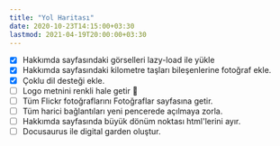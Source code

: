```yaml
---
title: "Yol Haritası"
date: 2020-10-23T14:15:00+03:30
lastmod: 2021-04-19T20:00:00+03:30
---
```


- [x] Hakkımda sayfasındaki görselleri lazy-load ile yükle
- [x] Hakkımda sayfasındaki kilometre taşları bileşenlerine fotoğraf ekle.
- [x] Çoklu dil desteği ekle.
- [ ] Logo metnini renkli hale getir 🌈
- [ ] Tüm Flickr fotoğraflarını Fotoğraflar sayfasına getir.
- [ ] Tüm harici bağlantıları yeni pencerede açılmaya zorla.
- [ ] Hakkımda sayfasında büyük dönüm noktası html'lerini ayır.
- [ ] Docusaurus ile digital garden oluştur.
